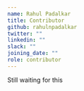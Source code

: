 ```yaml
---
name: Rahul Padalkar
title: Contributor
github: rahulnpadalkar
twitter: ""
linkedin: ""
slack: ""
joining_date: ""
role: contributor
---
```


Still waiting for this
